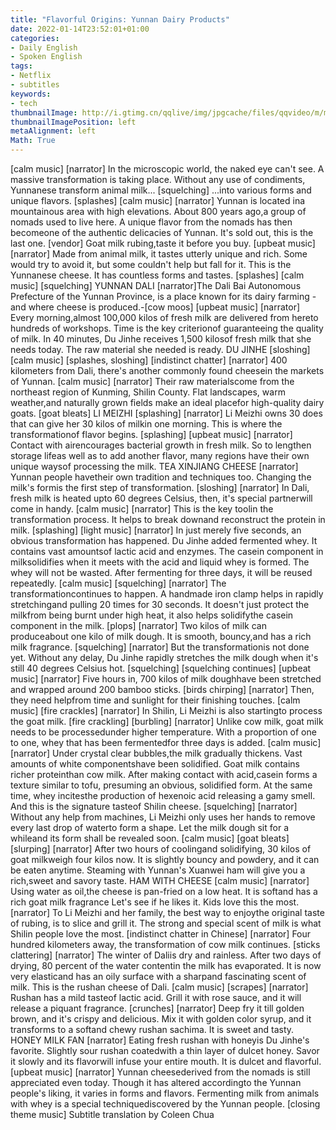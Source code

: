 ```yaml
---
title: "Flavorful Origins: Yunnan Dairy Products"
date: 2022-01-14T23:52:01+01:00
categories:
- Daily English
- Spoken English
tags:
- Netflix
- subtitles
keywords:
- tech
thumbnailImage: http://i.gtimg.cn/qqlive/img/jpgcache/files/qqvideo/m/mzc00200cj25snv.jpg
thumbnailImagePosition: left
metaAlignment: left
Math: True
---
```


<!--more-->
[calm music]
[narrator] In the microscopic world, the naked eye can't see.
A massive transformation is taking place.
Without any use of condiments,
Yunnanese transform animal milk...
[squelching]
...into various forms and unique flavors.
[splashes]
[calm music]
[narrator] Yunnan is located ina mountainous area with high elevations.
About 800 years ago,a group of nomads used to live here.
A unique flavor from the nomads
has then becomeone of the authentic delicacies of Yunnan.
It's sold out, this is the last one.
[vendor] Goat milk rubing,taste it before you buy.
[upbeat music]
[narrator] Made from animal milk,
it tastes utterly unique and rich.
Some would try to avoid it,
but some couldn't help but fall for it.
This is the Yunnanese cheese.
It has countless forms and tastes.
[splashes]
[calm music]
[squelching]
YUNNAN DALI
[narrator]The Dali Bai Autonomous Prefecture
of the Yunnan Province,
is a place known for its dairy farming
-and where cheese is produced.-[cow moos]
[upbeat music]
[narrator] Every morning,almost 100,000 kilos of fresh milk
are delivered from hereto hundreds of workshops.
Time is the key criterionof guaranteeing the quality of milk.
In 40 minutes,
Du Jinhe receives 1,500 kilosof fresh milk that she needs today.
The raw material she needed is ready.
DU JINHE
[sloshing]
[calm music]
[splashes, sloshing]
[indistinct chatter]
[narrator] 400 kilometers from Dali,
there's another commonly found cheesein the markets of Yunnan.
[calm music]
[narrator] Their raw materialscome from the northeast region
of Kunming, Shilin County.
Flat landscapes, warm weather,and naturally grown fields
make an ideal placefor high-quality dairy goats.
[goat bleats]
LI MEIZHI
[splashing]
[narrator] Li Meizhi owns 30 does
that can give her 30 kilos of milkin one morning.
This is where the transformationof flavor begins.
[splashing]
[upbeat music]
[narrator] Contact with airencourages bacterial growth in fresh milk.
So to lengthen storage lifeas well as to add another flavor,
many regions have their own unique waysof processing the milk.
TEA
XINJIANG CHEESE
[narrator] Yunnan people havetheir own tradition and techniques too.
Changing the milk's formis the first step of transformation.
[sloshing]
[narrator] In Dali,
fresh milk is heated upto 60 degrees Celsius,
then, it's special partnerwill come in handy.
[calm music]
[narrator] This is the key toolin the transformation process.
It helps to break downand reconstruct the protein in milk.
[splashing]
[light music]
[narrator] In just merely five seconds,
an obvious transformation has happened.
Du Jinhe added fermented whey.
It contains vast amountsof lactic acid and enzymes.
The casein component in milksolidifies when it meets with the acid
and liquid whey is formed.
The whey will not be wasted.
After fermenting for three days,
it will be reused repeatedly.
[calm music]
[squelching]
[narrator] The transformationcontinues to happen.
A handmade iron clamp helps
 in rapidly stretchingand pulling 20 times for 30 seconds.
It doesn't just protect the milkfrom being burnt under high heat,
it also helps solidifythe casein component in the milk.
[plops]
[narrator] Two kilos of milk can produceabout one kilo of milk dough.
It is smooth, bouncy,and has a rich milk fragrance.
[squelching]
[narrator] But the transformationis not done yet.
Without any delay,
Du Jinhe rapidly stretches the milk dough
when it's still 40 degrees Celsius hot.
[squelching]
[squelching continues]
[upbeat music]
[narrator] Five hours in,
700 kilos of milk doughhave been stretched
and wrapped around 200 bamboo sticks.
[birds chirping]
[narrator] Then, they need helpfrom time and sunlight
for their finishing touches.
[calm music]
[fire crackles]
[narrator] In Shilin,
Li Meizhi is also startingto process the goat milk.
[fire crackling]
[burbling]
[narrator] Unlike cow milk,
goat milk needs to be processedunder higher temperature.
With a proportion of one to one,
whey that has been fermentedfor three days is added.
[calm music]
[narrator] Under crystal clear bubbles,the milk gradually thickens.
Vast amounts of white componentshave been solidified.
Goat milk contains richer proteinthan cow milk.
After making contact with acid,casein forms a texture similar to tofu,
presuming an obvious, solidified form.
At the same time, whey incitesthe production of hexenoic acid
releasing a gamy smell.
And this is the signature tasteof Shilin cheese.
[squelching]
[narrator] Without any help from machines,
Li Meizhi only uses her hands
to remove every last drop of waterto form a shape.
Let the milk dough sit for a whileand its form shall be revealed soon.
[calm music]
[goat bleats]
[slurping]
[narrator] After two hours of coolingand solidifying,
30 kilos of goat milkweigh four kilos now.
It is slightly bouncy and powdery,
and it can be eaten anytime.
Steaming with Yunnan's Xuanwei ham
will give you a rich,sweet and savory taste.
HAM WITH CHEESE
[calm music]
[narrator] Using water as oil,the cheese is pan-fried on a low heat.
It is softand has a rich goat milk fragrance
Let's see if he likes it.
Kids love this the most.
[narrator] To Li Meizhi and her family,
the best way to enjoythe original taste of rubing,
is to slice and grill it.
The strong and special scent of milk
is what Shilin people love the most.
[indistinct chatter in Chinese]
[narrator] Four hundred kilometers away,
the transformation of cow milk continues.
[sticks clattering]
[narrator] The winter of Daliis dry and rainless.
After two days of drying,
80 percent of the water contentin the milk has evaporated.
It is now very elasticand has an oily surface
with a sharpand fascinating scent of milk.
This is the rushan cheese of Dali.
[calm music]
[scrapes]
[narrator] Rushan has a mild tasteof lactic acid.
Grill it with rose sauce,
and it will release a piquant fragrance.
[crunches]
[narrator] Deep fry it till golden brown,
and it's crispy and delicious.
Mix it with golden color syrup,
and it transforms to a softand chewy rushan sachima.
It is sweet and tasty.
HONEY MILK FAN
[narrator] Eating fresh rushan with honeyis Du Jinhe's favorite.
Slightly sour rushan coatedwith a thin layer of dulcet honey.
Savor it slowly
and its flavorwill infuse your entire mouth.
It is dulcet and flavorful.
[upbeat music]
[narrator] Yunnan cheesederived from the nomads
is still appreciated even today.
Though it has altered accordingto the Yunnan people's liking,
it varies in forms and flavors.
Fermenting milk from animals with whey
is a special techniquediscovered by the Yunnan people.
[closing theme music]
Subtitle translation by Coleen Chua
